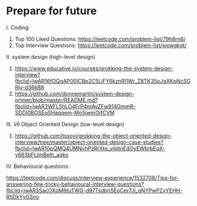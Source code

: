 # Prepare for future

I. Coding:

1. Top 100 Liked Questions: https://leetcode.com/problem-list/79h8rn6/
2. Top Interview Questions: https://leetcode.com/problem-list/wpwgkgt/

II. system design (high-level design)

1. https://www.educative.io/courses/grokking-the-system-design-interview?fbclid=IwAR16fOQgAP00ICBp2C5LjFY6kznRl1Wr_Z8TK35oJgXKpNcSGRly-d36kB8
2. https://github.com/donnemartin/system-design-primer/blob/master/README.md?fbclid=IwAR3WFL5hLO4FrP4mAyZFw914GmmR-SDDI0BOSEqSHaqqem-Mo5iwmOifCVM

III. Về Object Oriented Design (low-level design)

1. https://github.com/tssovi/grokking-the-object-oriented-design-interview/tree/master/object-oriented-design-case-studies?fbclid=IwAR10pQMQ4UMNvhPzRrXtq_yjlptnEdOyEWbrbEqX-y663bFtJmBelh_aqko

IV. Behavioural questions:

https://leetcode.com/discuss/interview-experience/1532708/Tips-for-answering-few-tricky-behavioural-interview-questions?fbclid=IwAR3SacOXqM6tuTWG-d97TsdbnSEoCpr7Jl_gNYPwPZxYEHH-RtjDkYyGSno
